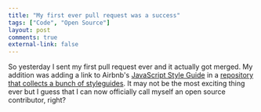 ```yaml
---
title: "My first ever pull request was a success"
tags: ["Code", "Open Source"]
layout: post
comments: true
external-link: false
---
```


So yesterday I sent my first pull request ever and it actually got merged. My addition was adding a link to Airbnb's [JavaScript Style Guide](https://github.com/airbnb/javascript) in a [repository that collects a bunch of styleguides](https://github.com/gregstallings/styleguides). It may not be the most exciting thing ever but I guess that I can now officially call myself an open source contributor, right?
